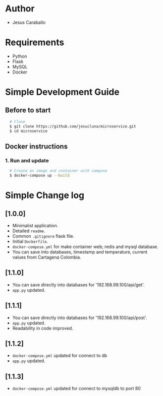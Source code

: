 # Author
- Jesus Caraballo

# Requirements
- Python
- Flask
- MySQL
- Docker

# Simple Development Guide
## Before to start
```sh
  # Clone
  $ git clone https://github.com/jesucluna/microservice.git
  $ cd microservice
```

## Docker instructions
### 1. Run and update
```sh
  # Create an image and container with compose
  $ docker-compose up --build
```   


# Simple Change log
## [1.0.0]
- Minimalist application.
- Detailed `readme`.
- Common `.gitignore` flask file.
- Initial `Dockerfile`.
- `docker-compose.yml` for make container web; redis and mysql database.
- You can save into databases, timestamp and temperature, current values from Cartagena Colombia.

## [1.1.0]
- You can save directly into databases for '192.168.99.100/api/get'.
- `app.py` updated.

## [1.1.1]
- You can save directly into databases for '192.168.99.100/api/post'.
- `app.py` updated.
- Readability in code improved.

## [1.1.2]
- `docker-compose.yml` updated for connect to db
- `app.py` updated.

## [1.1.3]
- `docker-compose.yml` updated for connect to mysqldb to port 80